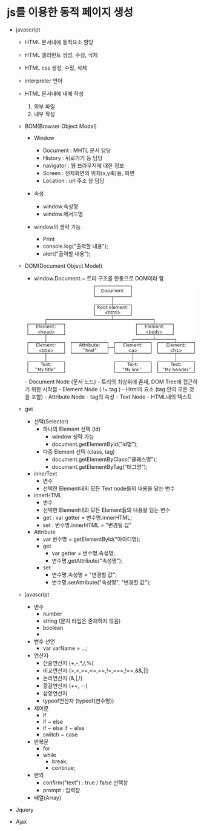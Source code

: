 
# js를 이용한 동적 페이지 생성

- javascript
    - HTML 문서내에 동적요소 할당
    - HTML 엘리먼트 생성, 수정, 삭제
    - HTML css 생성, 수정, 삭제
    - interpreter 언어
    - HTML 문서내에 <script></script>내에 작성
        1) 외부 파일
        2) 내부 작성
    
    - BOM(Browser Object Model)
        - Window
            - Document      : MHTL 문서 담당
            - History       : 뒤로가기 등 담당
            - navigator     : 웹 브라우저에 대한 정보
            - Screen        : 전체화면의 위치(x,y축)등, 화면
            - Location      : url 주소 창 담당

        - 속성
            - window.속성명
            - window.메서드명
        
        - window의 생략 가능
            - Print
            - console.log("출력할 내용");
            - alert("출력할 내용");

    - DOM(Document Object Model)
        - window.Document.~ 트리 구조를 한통으로 DOM이라 함
        <img src="../image/domtree.gif">
        - Document Node (문서 노드)
            - 트리의 최상위에 존재, DOM Tree에 접근하기 위한 시작점
        - Element Node ( != tag )
            - Html의 요소 (tag 안의 모든 것을 포함)
        - Attribute Node
            - tag의 속성
        - Text Node
            - HTML내의 텍스트

    - get
        - 선택(Selector) 
            - 하나의 Element 선택 (Id)
                - window 생략 가능
                - document.getElementById("id명");
            - 다중 Element 선택 (class, tag)
                - document.getElementByClass("클래스명");
                - document.getElementByTag("태그명");
        - innerText
            - 변수
            - 선택한 Element내의 모든 Text node들의 내용을 담는 변수
        - innerHTML
            - 변수
            - 선택한 Element내의 모든 Element들의 내용을 담는 변수
            - get : var getter = 변수명.innerHTML;
            - set : 변수명.innerHTML = "변경될 값"
        - Attribute
            - var 변수명 = getElementById("아이디명);
            - get
                - var getter = 변수명.속성명;
                - 변수명.getAttribute("속성명");
            - set
                - 변수명.속성명 = "변경할 값";
                - 변수명.setAttribute("속성명", "변경할 값");

    - javascript
        - 변수 
            - number
            - string (문자 타입은 존재하지 않음)
            - boolean
            - 
        - 변수 선언
            - var varName = ...;
        - 연산자
            - 산술연산자 (+,-,*,/,%)
            - 비교연산자 (>,<,>=,<=,==,!=,===,!==,&&,||)
            - 논리연산자 (&,|,!)
            - 증감연산자 (++, --)
            - 삼항연산자
            - typeof연산자 (typeof(변수명))
        - 제어문
            - if
            - if ~ else
            - if ~ else if ~ else
            - switch ~ case
        - 반복문
            - for
            - while
                - break;
                - continue;
        - 번외
            - confirm("text") : true / false 선택창
            - prompt : 입력창
        - 배열(Array)
- Jquery

- Ajax